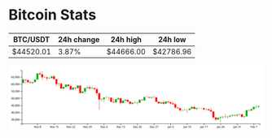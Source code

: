 # Bitcoin Stats

BTC/USDT|24h change|24h high|24h low|
|---|---|---|---|
|$44520.01|3.87%|$44666.00|$42786.96|

<img src="./chart.svg">
